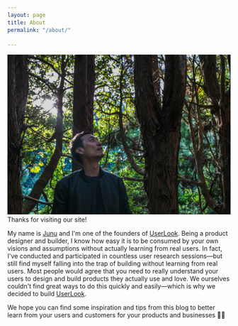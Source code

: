 ```yaml
---
layout: page
title: About
permalink: "/about/"

---
```

![](/uploads/meforest.jpg)  
Thanks for visiting our site!

My name is [Junu](https://www.twitter.com/junetic) and I'm one of the founders of [UserLook](https://userlook.co). Being a product designer and builder, I know how easy it is to be consumed by your own visions and assumptions without actually learning from real users. In fact, I've conducted and participated in countless user research sessions—but still find myself falling into the trap of building without learning from real users. Most people would agree that you need to really understand your users to design and build products they actually use and love. We ourselves couldn't find great ways to do this quickly and easily—which is why we decided to build [UserLook](https://userlook.co).

We hope you can find some inspiration and tips from this blog to better learn from your users and customers for your products and businesses 🙌😁